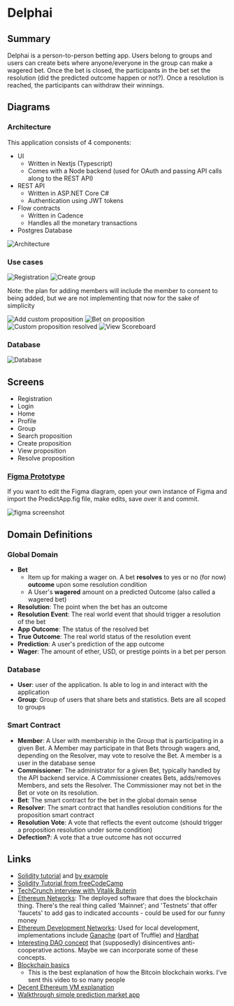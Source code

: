 # Delphai

## Summary

Delphai is a person-to-person betting app. Users belong to groups and users can create bets where anyone/everyone in the group can make a wagered bet. Once the bet is closed, the participants in the bet set the resolution (did the predicted outcome happen or not?). Once a resolution is reached, the participants can withdraw their winnings.

## Diagrams

### Architecture

This application consists of 4 components:

- UI
  - Written in Nextjs (Typescript)
  - Comes with a Node backend (used for OAuth and passing API calls along to the REST API)
- REST API
  - Written in ASP.NET Core C#
  - Authentication using JWT tokens
- Flow contracts
  - Written in Cadence
  - Handles all the monetary transactions
- Postgres Database

![Architecture](./docs/Diagrams/out/Architecture/highLevel.png)

### Use cases

![Registration](./docs/Diagrams/out/UserStories/Registration%20Sequence.png)
![Create group](./docs/Diagrams/out/UserStories/Create%20Group.png)

Note: the plan for adding members will include the member to consent to being added, but we are not implementing that now for the sake of simplicity

![Add custom proposition](./docs/Diagrams/out/UserStories/Add%20Custom%20Proposition.png)
![Bet on proposition](./docs/Diagrams/out/UserStories/Bet%20on%20Proposition.png)
![Custom proposition resolved](./docs/Diagrams/out/UserStories/Resolve%20Custom%20Proposition.png)
![View Scoreboard](./docs/Diagrams/out/UserStories/View%20Scoreboard.png)

### Database

![Database](./docs/Diagrams/out/Database/database.png)

## Screens

- Registration
- Login
- Home
- Profile
- Group
- Search proposition
- Create proposition
- View proposition
- Resolve proposition

### [Figma Prototype](https://www.figma.com/file/dT8jDjIrj4orLPvB9qpWzq/PredictApp?node-id=0%3A1)

If you want to edit the Figma diagram, open your own instance of Figma and import the PredictApp.fig file, make edits, save over it and commit.

![figma screenshot](./docs/Diagrams/src/UI/figma.png)

## Domain Definitions

### Global Domain

- **Bet**
  - Item up for making a wager on. A bet **resolves** to yes or no (for now) **outcome** upon some resolution condition
  - A User's **wagered** amount on a predicted Outcome (also called a wagered bet)
- **Resolution**: The point when the bet has an outcome
- **Resolution Event**: The real world event that should trigger a resolution of the bet
- **App Outcome**: The status of the resolved bet
- **True Outcome**: The real world status of the resolution event
- **Prediction**: A user's prediction of the app outcome
- **Wager**: The amount of ether, USD, or prestige points in a bet per person

### Database

- **User**: user of the application. Is able to log in and interact with the application
- **Group**: Group of users that share bets and statistics. Bets are all scoped to groups

### Smart Contract

- **Member**:  A User with membership in the Group that is participating in a given Bet. A Member may participate in that Bets through wagers and, depending on the Resolver, may vote to resolve the Bet. A member is a user in the database sense
- **Commissioner**: The administrator for a given Bet, typically handled by the API backend service. A Commissioner creates Bets, adds/removes Members, and sets the Resolver. The Commissioner may not bet in the Bet or vote on its resolution.
- **Bet**: The smart contract for the bet in the global domain sense
- **Resolver**: The smart contract that handles resolution conditions for the proposition smart contract
- **Resolution Vote**: A vote that reflects the event outcome (should trigger a proposition resolution under some condition)
- **Defection?**: A vote that a true outcome has not occurred

## Links

- [Solidity tutorial](https://docs.soliditylang.org/en/v0.8.2/introduction-to-smart-contracts.html) and [by example](https://docs.soliditylang.org/en/v0.8.2/solidity-by-example.html)
- [Solidity Tutorial from freeCodeCamp](https://www.youtube.com/watch?v=ipwxYa-F1uY&ab_channel=freeCodeCamp.org)
- [TechCrunch interview with Vitalik Buterin](https://www.youtube.com/watch?v=WSN5BaCzsbo&ab_channel=TechCrunch)
- [Ethereum Networks](https://ethereum.org/en/developers/docs/networks/): The deployed software that does the blockchain thing. There's the real thing called 'Mainnet'; and 'Testnets' that offer 'faucets' to add gas to indicated accounts - could be used for our funny money
- [Ethereum Development Networks](https://ethereum.org/en/developers/docs/development-networks/): Used for local development, implementations include [Ganache](https://www.trufflesuite.com/ganache) (part of Truffle) and [Hardhat](https://hardhat.org/)
- [Interesting DAO concept](https://github.com/molochventures/moloch) that (supposedly) disincentives anti-cooperative actions. Maybe we can incorporate some of these concepts.
- [Blockchain basics](https://www.youtube.com/watch?v=bBC-nXj3Ng4&ab_channel=3Blue1Brown)
  - This is the best explanation of how the Bitcoin blockchain works. I've sent this video to so many people
- [Decent Ethereum VM explanation](https://www.youtube.com/watch?v=BsDq2mzC5tk&ab_channel=TommyCooksey)
- [Walkthrough simple prediction market app](https://www.youtube.com/watch?v=jgpyeu5nABI&ab_channel=EatTheBlocks)
